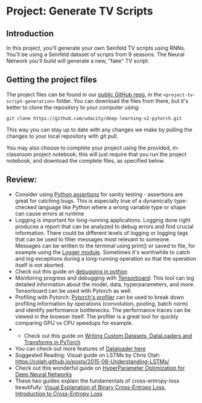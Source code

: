 # Project: Generate TV Scripts

## Introduction
In this project, you'll generate your own Seinfeld TV scripts using RNNs. You'll be using a Seinfeld dataset of scripts from 9 seasons. The Neural Network you'll build will generate a new, "fake" TV script.

## Getting the project files
The project files can be found in our [public GitHub repo](https://github.com/udacity/deep-learning-v2-pytorch), in the `<project-tv-script-generation>` folder. You can download the files from there, but it's better to clone the repository to your computer using:
```
git clone https://github.com/udacity/deep-learning-v2-pytorch.git
```

This way you can stay up to date with any changes we make by pulling the changes to your local repository with git pull.

You may also choose to complete your project using the provided, in-classroom project notebook; this will just require that you run the project notebook, and download the complete files, as specified below.

## Review:
* Consider using [Python assertions](https://realpython.com/lessons/assertions/) for sanity testing - assertions are great for catching bugs. This is especially true of a dynamically type-checked language like Python where a wrong variable type or shape can cause errors at runtime
* Logging is important for long-running applications. Logging done right produces a report that can be analyzed to debug errors and find crucial information. There could be different levels of logging or logging tags that can be used to filter messages most relevant to someone. Messages can be written to the terminal using print() or saved to file, for example using the [Logger module](https://docs.python.org/3/library/logging.html). Sometimes it's worthwhile to catch and log exceptions during a long-running operation so that the operation itself is not aborted.
* Check out this guide on [debugging in python](https://towardsdatascience.com/ultimate-guide-to-python-debugging-854dea731e1b)
* Monitoring progress and debugging with [Tensorboard](https://www.tensorflow.org/tensorboard): This tool can log detailed information about the model, data, hyperparameters, and more. Tensorboard can be used with Pytorch as well.
* Profiling with Pytorch: [Pytorch's profiler](https://pytorch.org/tutorials/recipes/recipes/profiler.html) can be used to break down profiling information by operations (convolution, pooling, batch norm) and identify performance bottlenecks. The performance traces can be viewed in the browser itself. The profiler is a great tool for quickly comparing GPU vs CPU speedups for example.
* * Check out this guide on [Writing Custom Datasets, DataLoaders and Transforms in PyTorch](https://pytorch.org/tutorials/beginner/data_loading_tutorial.html)
* You can check out more features of [Dataloader here](https://pytorch.org/docs/stable/data.html#torch.utils.data.DataLoader)
* Suggested Reading: Visual guide on LSTMs by Chris Olah: https://colah.github.io/posts/2015-08-Understanding-LSTMs/
* Check out this wonderful guide on [HyperParameter Optimization for Deep Neural Networks](https://blog.floydhub.com/guide-to-hyperparameters-search-for-deep-learning-models/)
* These two guides explain the fundamentals of cross-entropy-loss beautifully: [Visual Explanation of Binary Cross-Entropy Loss](https://towardsdatascience.com/understanding-binary-cross-entropy-log-loss-a-visual-explanation-a3ac6025181a), [Introduction to Cross-Entropy Loss](https://rdipietro.github.io/friendly-intro-to-cross-entropy-loss/#entropy)
